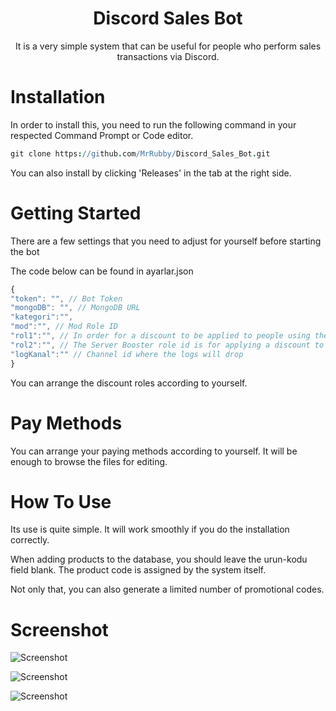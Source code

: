 <h1 align="center">Discord Sales Bot</h1>

<p align="center">It is a very simple system that can be useful for people who perform sales transactions via Discord.</p>

# 

# Installation
In order to install this, you need to run the following command in your respected Command Prompt or Code editor.

```coffeescript
git clone https://github.com/MrRubby/Discord_Sales_Bot.git
```

You can also install by clicking 'Releases' in the tab at the right side.

#

# Getting Started

There are a few settings that you need to adjust for yourself before starting the bot

The code below can be found in ayarlar.json

```js
{
"token": "", // Bot Token
"mongoDB": "", // MongoDB URL
"kategori":"",
"mod":"", // Mod Role ID
"rol1":"", // In order for a discount to be applied to people using the Youtube Join membership
"rol2":"", // The Server Booster role id is for applying a discount to the user who presses boost to the server.
"logKanal":"" // Channel id where the logs will drop
}
```

You can arrange the discount roles according to yourself.

#

# Pay Methods

You can arrange your paying methods according to yourself. It will be enough to browse the files for editing.

#

# How To Use

Its use is quite simple. It will work smoothly if you do the installation correctly.

When adding products to the database, you should leave the urun-kodu field blank. The product code is assigned by the system itself.

Not only that, you can also generate a limited number of promotional codes.

#

# Screenshot

![Screenshot](https://raw.githubusercontent.com/MrRubby/Discord_Sales_Bot/master/urun-ekle.png)

![Screenshot](https://raw.githubusercontent.com/MrRubby/Discord_Sales_Bot/master/urunler.png)

![Screenshot](https://raw.githubusercontent.com/MrRubby/Discord_Sales_Bot/master/urun-bilgi.png)
